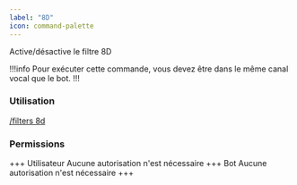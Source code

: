 ```yaml
---
label: "8D"
icon: command-palette
---
```


Active/désactive le filtre 8D

!!!info
Pour exécuter cette commande, vous devez être dans le même canal vocal que le bot.
!!!

### Utilisation

[/filters 8d]()

### Permissions

+++ Utilisateur
Aucune autorisation n'est nécessaire
+++ Bot
Aucune autorisation n'est nécessaire
+++